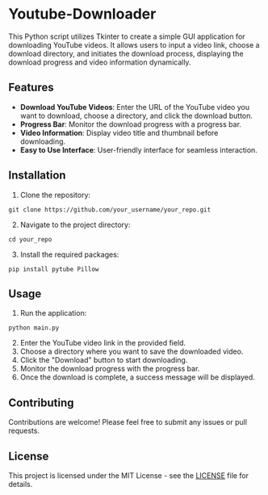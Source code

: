 # Youtube-Downloader
This Python script utilizes Tkinter to create a simple GUI application for downloading YouTube videos. It allows users to input a video link, choose a download directory, and initiates the download process, displaying the download progress and video information dynamically.

## Features

- **Download YouTube Videos**: Enter the URL of the YouTube video you want to download, choose a directory, and click the download button.
- **Progress Bar**: Monitor the download progress with a progress bar.
- **Video Information**: Display video title and thumbnail before downloading.
- **Easy to Use Interface**: User-friendly interface for seamless interaction.

## Installation

1. Clone the repository:

`git clone https://github.com/your_username/your_repo.git`


2. Navigate to the project directory:

`cd your_repo`

3. Install the required packages:

`pip install pytube Pillow`


## Usage

1. Run the application:

`python main.py`


2. Enter the YouTube video link in the provided field.
3. Choose a directory where you want to save the downloaded video.
4. Click the "Download" button to start downloading.
5. Monitor the download progress with the progress bar.
6. Once the download is complete, a success message will be displayed.

## Contributing

Contributions are welcome! Please feel free to submit any issues or pull requests.

## License

This project is licensed under the MIT License - see the [LICENSE](LICENSE) file for details.
